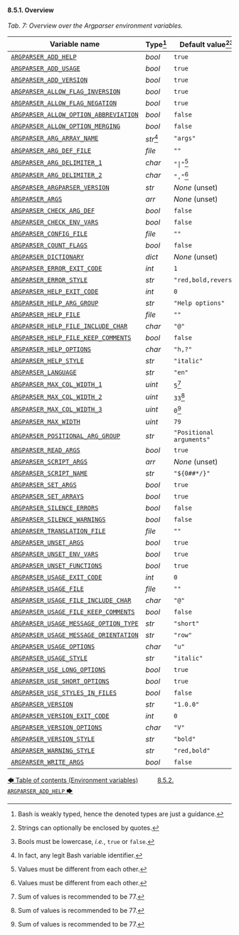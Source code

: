 #### 8.5.1. Overview

<!-- <table caption="Overview over the Argparser environment variables"> -->
*Tab. 7: Overview over the Argparser environment variables.*

| Variable name                                                                      | Type[^14]  | Default value[^15][^16]  |
| ---------------------------------------------------------------------------------- | ---------- | ------------------------ |
| [`ARGPARSER_ADD_HELP`](environment_variables.md#852-argparser_add_help)                                    | *bool*     | `true`                   |
| [`ARGPARSER_ADD_USAGE`](environment_variables.md#853-argparser_add_usage)                                  | *bool*     | `true`                   |
| [`ARGPARSER_ADD_VERSION`](environment_variables.md#854-argparser_add_version)                              | *bool*     | `true`                   |
| [`ARGPARSER_ALLOW_FLAG_INVERSION`](environment_variables.md#855-argparser_allow_flag_inversion)            | *bool*     | `true`                   |
| [`ARGPARSER_ALLOW_FLAG_NEGATION`](environment_variables.md#856-argparser_allow_flag_negation)              | *bool*     | `true`                   |
| [`ARGPARSER_ALLOW_OPTION_ABBREVIATION`](environment_variables.md#857-argparser_allow_option_abbreviation)  | *bool*     | `false`                  |
| [`ARGPARSER_ALLOW_OPTION_MERGING`](environment_variables.md#858-argparser_allow_option_merging)            | *bool*     | `false`                  |
| [`ARGPARSER_ARG_ARRAY_NAME`](environment_variables.md#859-argparser_arg_array_name)                        | *str*[^17] | `"args"`                 |
| [`ARGPARSER_ARG_DEF_FILE`](environment_variables.md#8510-argparser_arg_def_file)                           | *file*     | `""`                     |
| [`ARGPARSER_ARG_DELIMITER_1`](environment_variables.md#8511-argparser_arg_delimiter_1)                     | *char*     | `"\|"`[^18]              |
| [`ARGPARSER_ARG_DELIMITER_2`](environment_variables.md#8512-argparser_arg_delimiter_2)                     | *char*     | `","`[^18]               |
| [`ARGPARSER_ARGPARSER_VERSION`](environment_variables.md#8513-argparser_argparser_version)                 | *str*      | *None* (unset)           |
| [`ARGPARSER_ARGS`](environment_variables.md#8514-argparser_args)                                           | *arr*      | *None* (unset)           |
| [`ARGPARSER_CHECK_ARG_DEF`](environment_variables.md#8515-argparser_check_arg_def)                         | *bool*     | `false`                  |
| [`ARGPARSER_CHECK_ENV_VARS`](environment_variables.md#8516-argparser_check_env_vars)                       | *bool*     | `false`                  |
| [`ARGPARSER_CONFIG_FILE`](environment_variables.md#8517-argparser_config_file)                             | *file*     | `""`                     |
| [`ARGPARSER_COUNT_FLAGS`](environment_variables.md#8518-argparser_count_flags)                             | *bool*     | `false`                  |
| [`ARGPARSER_DICTIONARY`](environment_variables.md#8519-argparser_dictionary)                               | *dict*     | *None* (unset)           |
| [`ARGPARSER_ERROR_EXIT_CODE`](environment_variables.md#8520-argparser_error_exit_code)                     | *int*      | `1`                      |
| [`ARGPARSER_ERROR_STYLE`](environment_variables.md#8521-argparser_error_style)                             | *str*      | `"red,bold,reverse"`     |
| [`ARGPARSER_HELP_EXIT_CODE`](environment_variables.md#8523-argparser_help_exit_code)                       | *int*      | `0`                      |
| [`ARGPARSER_HELP_ARG_GROUP`](environment_variables.md#8522-argparser_help_arg_group)                       | *str*      | `"Help options"`         |
| [`ARGPARSER_HELP_FILE`](environment_variables.md#8524-argparser_help_file)                                 | *file*     | `""`                     |
| [`ARGPARSER_HELP_FILE_INCLUDE_CHAR`](environment_variables.md#8525-argparser_help_file_include_char)       | *char*     | `"@"`                    |
| [`ARGPARSER_HELP_FILE_KEEP_COMMENTS`](environment_variables.md#8526-argparser_help_file_keep_comments)     | *bool*     | `false`                  |
| [`ARGPARSER_HELP_OPTIONS`](environment_variables.md#8527-argparser_help_options)                           | *char*     | `"h,?"`                  |
| [`ARGPARSER_HELP_STYLE`](environment_variables.md#8528-argparser_help_style)                               | *str*      | `"italic"`               |
| [`ARGPARSER_LANGUAGE`](environment_variables.md#8529-argparser_language)                                   | *str*      | `"en"`                   |
| [`ARGPARSER_MAX_COL_WIDTH_1`](environment_variables.md#8530-argparser_max_col_width_1)                     | *uint*     | `5`[^19]                 |
| [`ARGPARSER_MAX_COL_WIDTH_2`](environment_variables.md#8531-argparser_max_col_width_2)                     | *uint*     | `33`[^19]                |
| [`ARGPARSER_MAX_COL_WIDTH_3`](environment_variables.md#8532-argparser_max_col_width_3)                     | *uint*     | `0`[^19]                 |
| [`ARGPARSER_MAX_WIDTH`](environment_variables.md#8533-argparser_max_width)                                 | *uint*     | `79`                     |
| [`ARGPARSER_POSITIONAL_ARG_GROUP`](environment_variables.md#8534-argparser_positional_arg_group)           | *str*      | `"Positional arguments"` |
| [`ARGPARSER_READ_ARGS`](environment_variables.md#8535-argparser_read_args)                                 | *bool*     | `true`                   |
| [`ARGPARSER_SCRIPT_ARGS`](environment_variables.md#8536-argparser_script_args)                             | *arr*      | *None* (unset)           |
| [`ARGPARSER_SCRIPT_NAME`](environment_variables.md#8537-argparser_script_name)                             | *str*      | `"${0##*/}"`             |
| [`ARGPARSER_SET_ARGS`](environment_variables.md#8538-argparser_set_args)                                   | *bool*     | `true`                   |
| [`ARGPARSER_SET_ARRAYS`](environment_variables.md#8539-argparser_set_arrays)                               | *bool*     | `true`                   |
| [`ARGPARSER_SILENCE_ERRORS`](environment_variables.md#8540-argparser_silence_errors)                       | *bool*     | `false`                  |
| [`ARGPARSER_SILENCE_WARNINGS`](environment_variables.md#8541-argparser_silence_warnings)                   | *bool*     | `false`                  |
| [`ARGPARSER_TRANSLATION_FILE`](environment_variables.md#8542-argparser_translation_file)                   | *file*     | `""`                     |
| [`ARGPARSER_UNSET_ARGS`](environment_variables.md#8543-argparser_unset_args)                               | *bool*     | `true`                   |
| [`ARGPARSER_UNSET_ENV_VARS`](environment_variables.md#8544-argparser_unset_env_vars)                       | *bool*     | `true`                   |
| [`ARGPARSER_UNSET_FUNCTIONS`](environment_variables.md#8545-argparser_unset_functions)                     | *bool*     | `true`                   |
| [`ARGPARSER_USAGE_EXIT_CODE`](environment_variables.md#8546-argparser_usage_exit_code)                     | *int*      | `0`                      |
| [`ARGPARSER_USAGE_FILE`](environment_variables.md#8547-argparser_usage_file)                               | *file*     | `""`                     |
| [`ARGPARSER_USAGE_FILE_INCLUDE_CHAR`](environment_variables.md#8548-argparser_usage_file_include_char)     | *char*     | `"@"`                    |
| [`ARGPARSER_USAGE_FILE_KEEP_COMMENTS`](environment_variables.md#8549-argparser_usage_file_keep_comments)   | *bool*     | `false`                  |
| [`ARGPARSER_USAGE_MESSAGE_OPTION_TYPE`](environment_variables.md#8550-argparser_usage_message_option_type) | *str*      | `"short"`                |
| [`ARGPARSER_USAGE_MESSAGE_ORIENTATION`](environment_variables.md#8551-argparser_usage_message_orientation) | *str*      | `"row"`                  |
| [`ARGPARSER_USAGE_OPTIONS`](environment_variables.md#8552-argparser_usage_options)                         | *char*     | `"u"`                    |
| [`ARGPARSER_USAGE_STYLE`](environment_variables.md#8553-argparser_usage_style)                             | *str*      | `"italic"`               |
| [`ARGPARSER_USE_LONG_OPTIONS`](environment_variables.md#8554-argparser_use_long_options)                   | *bool*     | `true`                   |
| [`ARGPARSER_USE_SHORT_OPTIONS`](environment_variables.md#8555-argparser_use_short_options)                 | *bool*     | `true`                   |
| [`ARGPARSER_USE_STYLES_IN_FILES`](environment_variables.md#8556-argparser_use_styles_in_files)             | *bool*     | `false`                  |
| [`ARGPARSER_VERSION`](environment_variables.md#8557-argparser_version)                                     | *str*      | `"1.0.0"`                |
| [`ARGPARSER_VERSION_EXIT_CODE`](environment_variables.md#8558-argparser_version_exit_code)                 | *int*      | `0`                      |
| [`ARGPARSER_VERSION_OPTIONS`](environment_variables.md#8559-argparser_version_options)                     | *char*     | `"V"`                    |
| [`ARGPARSER_VERSION_STYLE`](environment_variables.md#8560-argparser_version_style)                         | *str*      | `"bold"`                 |
| [`ARGPARSER_WARNING_STYLE`](environment_variables.md#8561-argparser_warning_style)                         | *str*      | `"red,bold"`             |
| [`ARGPARSER_WRITE_ARGS`](environment_variables.md#8562-argparser_write_args)                               | *bool*     | `false`                  |

[^14]: Bash is weakly typed, hence the denoted types are just a guidance.
[^15]: Strings can optionally be enclosed by quotes.
[^16]: Bools must be lowercase, *i.e.*, `true` or `false`.
[^17]: In fact, any legit Bash variable identifier.
[^18]: Values must be different from each other.
[^19]: Sum of values is recommended to be 77.

[&#129092;&nbsp;Table of contents (Environment variables)](toc.md)
&nbsp;&nbsp;&nbsp;&nbsp;&nbsp;&nbsp;&nbsp;&nbsp;&nbsp;&nbsp;[8.5.2. `ARGPARSER_ADD_HELP`&nbsp;&#129094;](environment_variables.md)
